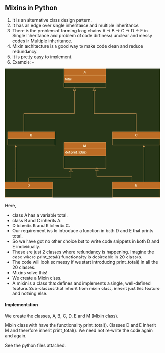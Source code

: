 ## Mixins in Python

1. It is an alternative class design pattern.
2. It has an edge over single inheritance and multiple inheritance.
3. There is the problem of forming long chains A -> B -> C -> D -> E in Single Inheritance and problem of code dirtiness/ unclear and messy codes in Multiple inheritance.
4. Mixin architecture is a good way to make code clean and reduce redundancy.
5. It is pretty easy to implement.
6. Example: -

![Mixins Diagram](https://github.com/oorjamathur/Python-Projects/blob/main/Cool%20Python%20Concepts%20POC/Mixins/diag.png)


Here,
- class A has a variable total.
- class B and C inherits A.
- D inherits B and E inherits C.
- Our requirement iss to introduce a function in both D and E that prints total.
- So we have got no other choice but to write code snippets in both D and E individually.
- These are just 2 classes where redundancy is happening. Imagine the case where print_total() functionality is desireable in 20 classes.
- The code will look so messy if we start introducing print_total() in all the 20 classes.
- Mixins solve this! 
- We create a Mixin class.
- A mixin is a class that defines and implements a single, well-defined feature. Sub-classes that inherit from mixin class, inherit just this feature and nothing else.


#### Implementation
We create the classes, A, B, C, D, E and M (Mixin class).

Mixin class with have the functionality print_total(). Classes D and E inherit M and therefore inherit print_total(). We need not re-write the code again and again.

See the python files attached.


